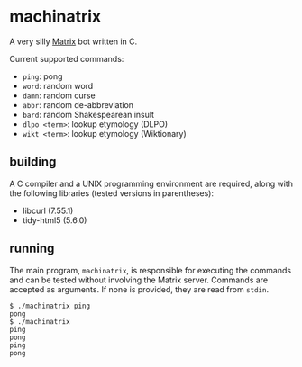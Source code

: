 # machinatrix

A very silly [Matrix](https://matrix.org) bot written in C.

Current supported commands:

- `ping`: pong
- `word`: random word
- `damn`: random curse
- `abbr`: random de-abbreviation
- `bard`: random Shakespearean insult
- `dlpo <term>`: lookup etymology (DLPO)
- `wikt <term>`: lookup etymology (Wiktionary)

## building

A C compiler and a UNIX programming environment are required, along with the
following libraries (tested versions in parentheses):

- libcurl (7.55.1)
- tidy-html5 (5.6.0)

## running

The main program, `machinatrix`, is responsible for executing the commands and
can be tested without involving the Matrix server.  Commands are accepted as
arguments.  If none is provided, they are read from `stdin`.

    $ ./machinatrix ping
    pong
    $ ./machinatrix
    ping
    pong
    ping
    pong

